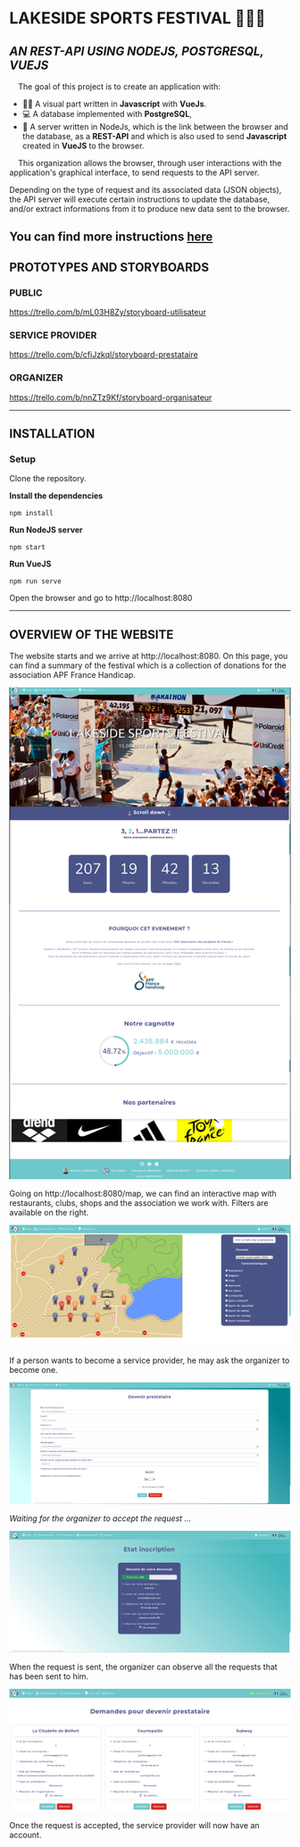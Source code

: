 # LAKESIDE SPORTS FESTIVAL 🏊🏼‍♀️

## *AN REST-API USING NODEJS, POSTGRESQL, VUEJS* 
&nbsp;&nbsp;&nbsp;&nbsp;The goal of this project is to create an application with:
- 👩‍💻 A visual part written in **Javascript** with **VueJs**.
- 💻 A database implemented with **PostgreSQL**,
- 💾 A server written in NodeJs, which is the link between the browser and the database, as a **REST-API** and which is also used to send **Javascript** created in **VueJS** to the browser.



&nbsp;&nbsp;&nbsp;&nbsp;This organization allows the browser, through user interactions with the application's graphical interface, to send requests to the API server.
  
Depending on the type of request and its associated data (JSON objects), the API server will execute certain instructions to update the database, and/or extract informations from it to produce new data sent to the browser.

You can find more instructions [here](https://cours-info.iut-bm.univ-fcomte.fr/index.php/menu-cours-s3/sae-dev-appli-avec-bdd/2387-presentation-de-la-sae)
-----------------------------------------------------------------------------------------------------
## PROTOTYPES AND STORYBOARDS

### PUBLIC 

https://trello.com/b/mL03H8Zy/storyboard-utilisateur

### SERVICE PROVIDER
https://trello.com/b/cfiJzkql/storyboard-prestataire

### ORGANIZER 
https://trello.com/b/nnZTz9Kf/storyboard-organisateur

------------------------------------------------------------------------------------------------------

## INSTALLATION
### Setup
 Clone the repository.

**Install the dependencies**
```
npm install 
```

**Run NodeJS server** 
```
npm start 
```

**Run VueJS** 
```
npm run serve
```
Open the browser and go to http://localhost:8080

------------------------------------------------------------------------------------------------------
## OVERVIEW OF THE WEBSITE

The website starts and we arrive at http://localhost:8080. On this page, you can find a summary of the festival which is a collection of donations for the association APF France Handicap.

<img src="./doc/img/accueil.jpg" alt="alt text"/>

Going on http://localhost:8080/map, we can find an interactive map with restaurants, clubs, shops and the association we work with. Filters are available on the right. 

<img src="./doc/img/map_public.png" alt="alt text"/>

If a person wants to become a service provider, he may ask the organizer to become one.

<img src="./doc/img/deveni_presta.png" alt="alt text"/>

*Waiting for the organizer to accept the request ...*

<img src="./doc/img/etat_inscription.png" alt="alt text"/>

When the request is sent, the organizer can observe all the requests that has been sent to him.

<img src="./doc/img/orga_accept.png" alt="alt text"/> 

Once the request is accepted, the service provider will now have an account.


